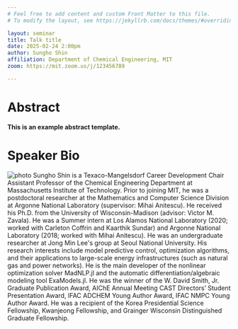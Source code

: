 ```yaml
---
# Feel free to add content and custom Front Matter to this file.
# To modify the layout, see https://jekyllrb.com/docs/themes/#overriding-theme-defaults

layout: seminar
title: Talk title
date: 2025-02-24 2:00pm
author: Sungho Shin
affiliation: Department of Chemical Engineering, MIT
zoom: https://mit.zoom.us/j/123456789

---
```

# Abstract
**This is an example abstract template.**

# Speaker Bio
![photo](https://shin.mit.edu/img/shin.jpg)
Sungho Shin is a Texaco-Mangelsdorf Career Development Chair Assistant Professor of the Chemical Engineering Department at Massachusetts Institute of Technology. Prior to joining MIT, he was a postdoctoral researcher at the Mathematics and Computer Science Division at Argonne National Laboratory (supervisor: Mihai Anitescu). He received his Ph.D. from the University of Wisconsin-Madison (advisor: Victor M. Zavala). He was a Summer intern at Los Alamos National Laboratory (2020; worked with Carleton Coffrin and Kaarthik Sundar) and Argonne National Laboratory (2018; worked with Mihai Anitescu). He was an undergraduate researcher at Jong Min Lee's group at Seoul National University. His research interests include model predictive control, optimization algorithms, and their applications to large-scale energy infrastructures (such as natural gas and power networks). He is the main developer of the nonlinear optimization solver MadNLP.jl and the automatic differentiation/algebraic modeling tool ExaModels.jl. He was the winner of the W. David Smith, Jr. Graduate Publication Award, AIChE Annual Meeting CAST Directors’ Student Presentation Award, IFAC ADCHEM Young Author Award, IFAC NMPC Young Author Award. He was a recipient of the Korea Presidential Science Fellowship, Kwanjeong Fellowship, and Grainger Wisconsin Distinguished Graduate Fellowship.

